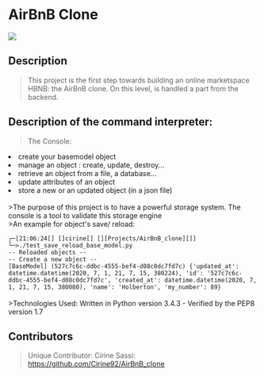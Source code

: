 # AirBnB Clone 
<img src="https://camo.githubusercontent.com/9ebbf60e208b031d4dcf7db6ffc19fe0339d0ff3/68747470733a2f2f692e6962622e636f2f64354e38354e682f68626e622e706e67">

## Description

> This project is the first step towards building an online marketspace HBNB: the AirBnB clone. On this level, is handled a part from the backend.

## Description of the command interpreter:

>The Console:
<lu>
<li>create your basemodel object
<li>manage an object : create, update, destroy...
<li>retrieve an object from a file, a database...
<li>update attributes of an object
<li>store a new or an updated object (in a json file)
</lu>
<br><br>
>The purpose of this project is to have a powerful storage system. The console is a tool to validate this storage engine
<br>
>An example for object's save/ reload:
<br>
<code> 
┌─[21:06:24[] []cirine[] [][Projects/AirBnB_clone][]]
└─>./test_save_reload_base_model.py 
-- Reloaded objects --
-- Create a new object --
[BaseModel] (527c7c6c-ddbc-4555-bef4-d08c0dc7fd7c) {'updated_at': datetime.datetime(2020, 7, 1, 21, 7, 15, 380224), 'id': '527c7c6c-ddbc-4555-bef4-d08c0dc7fd7c', 'created_at': datetime.datetime(2020, 7, 1, 21, 7, 15, 380080), 'name': 'Holberton', 'my_number': 89} </code>
<br><br>
>Technologies Used: 
Written in Python version 3.4.3 - Verified by the PEP8 version 1.7 


## Contributors

> Unique Contributor: Cirine Sassi: https://github.com/Cirine92/AirBnB_clone